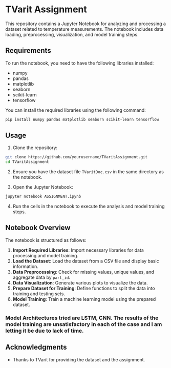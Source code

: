 # TVarit Assignment

This repository contains a Jupyter Notebook for analyzing and processing a dataset related to temperature measurements. The notebook includes data loading, preprocessing, visualization, and model training steps.

## Requirements

To run the notebook, you need to have the following libraries installed:

- numpy
- pandas
- matplotlib
- seaborn
- scikit-learn
- tensorflow

You can install the required libraries using the following command:

```bash
pip install numpy pandas matplotlib seaborn scikit-learn tensorflow
```

## Usage

1. Clone the repository:

```bash
git clone https://github.com/yourusername/TVaritAssignment.git
cd TVaritAssignment
```

2. Ensure you have the dataset file `TVaritDoc.csv` in the same directory as the notebook.

3. Open the Jupyter Notebook:

```bash
jupyter notebook ASSIGNMENT.ipynb
```

4. Run the cells in the notebook to execute the analysis and model training steps.

## Notebook Overview

The notebook is structured as follows:

1. **Import Required Libraries**: Import necessary libraries for data processing and model training.
2. **Load the Dataset**: Load the dataset from a CSV file and display basic information.
3. **Data Preprocessing**: Check for missing values, unique values, and aggregate data by `part_id`.
4. **Data Visualization**: Generate various plots to visualize the data.
5. **Prepare Dataset for Training**: Define functions to split the data into training and testing sets.
6. **Model Training**: Train a machine learning model using the prepared dataset.



### Model Architectures tried are LSTM, CNN. The results of the model training are unsatisfactory in each of the case and I am letting it be due to lack of time. 


## Acknowledgments

- Thanks to TVarit for providing the dataset and the assignment.
